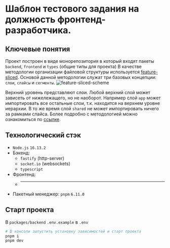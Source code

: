 # Шаблон тестового задания на должность фронтенд-разработчика.

## Ключевые понятия
Проект построен в виде монорепозитория в который входят пакеты `backend`, `frontend` и `types` (общие типы для проекта)
В качестве методологии организации файловой структуры используется [feature-sliced](https://feature-sliced.design/). Основой данной методологии служат три базовых концепции: `слои`, `слайсы` и `сегменты`.
![feature-sliced-scheme](https://feature-sliced.design/assets/images/visual_schema-ca092cc631de8c129dfb48174d0a927a.jpg)

Верхний уровень представляют слои. Любой верхний слой может зависеть от нижележащего, но не наоборот. Например слой `app` может импортировать все остальные слои, т.к. находится на верхнем уровне иерархии. В то же время слой `shared` не может импортировать ничего за рамками слайса.
Более подробно c методологией можно ознакомиться по [ссылке](https://feature-sliced.design/).

## Технологический стэк
- `Node.js` `16.13.2`
- Бэкенд:
    - `fastify` (http-server)
    - `socket.io` (websockets)
    - `typescript`
- Фронтенд:
    - *****
- Пакетный менеджер: `pnpm` `6.11.0`

## Старт проекта
В `packages/backend` `.env.example` в `.env`

```sh
# В консоли запустить установку зависимостей и старт проекта
pnpm i
pnpm dev
```
